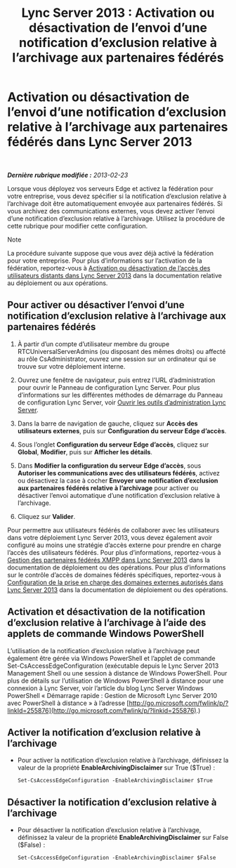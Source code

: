 ﻿---
title: 'Lync Server 2013 : Activation ou désactivation de l’envoi d’une notification d’exclusion relative à l’archivage aux partenaires fédérés'
TOCTitle: Activation ou désactivation de l’envoi d’une notification d’exclusion relative à l’archivage aux partenaires fédérés
ms:assetid: c8e9a2fa-9dc1-4e4d-919f-56ece8004864
ms:mtpsurl: https://technet.microsoft.com/fr-fr/library/Gg182584(v=OCS.15)
ms:contentKeyID: 49298841
ms.date: 05/20/2016
mtps_version: v=OCS.15
ms.translationtype: HT
---

# Activation ou désactivation de l’envoi d’une notification d’exclusion relative à l’archivage aux partenaires fédérés dans Lync Server 2013

 

_**Dernière rubrique modifiée :** 2013-02-23_

Lorsque vous déployez vos serveurs Edge et activez la fédération pour votre entreprise, vous devez spécifier si la notification d’exclusion relative à l’archivage doit être automatiquement envoyée aux partenaires fédérés. Si vous archivez des communications externes, vous devez activer l’envoi d’une notification d’exclusion relative à l’archivage. Utilisez la procédure de cette rubrique pour modifier cette configuration.

> [!NOTE]  
> La procédure suivante suppose que vous avez déjà activé la fédération pour votre entreprise. Pour plus d’informations sur l’activation de la fédération, reportez-vous à <a href="lync-server-2013-enable-or-disable-remote-user-access.md">Activation ou désactivation de l’accès des utilisateurs distants dans Lync Server 2013</a> dans la documentation relative au déploiement ou aux opérations.

## Pour activer ou désactiver l’envoi d’une notification d’exclusion relative à l’archivage aux partenaires fédérés

1.  À partir d’un compte d’utilisateur membre du groupe RTCUniversalServerAdmins (ou disposant des mêmes droits) ou affecté au rôle CsAdministrator, ouvrez une session sur un ordinateur qui se trouve sur votre déploiement interne.

2.  Ouvrez une fenêtre de navigateur, puis entrez l’URL d’administration pour ouvrir le Panneau de configuration Lync Server. Pour plus d’informations sur les différentes méthodes de démarrage du Panneau de configuration Lync Server, voir [Ouvrir les outils d’administration Lync Server](lync-server-2013-open-lync-server-administrative-tools.md).

3.  Dans la barre de navigation de gauche, cliquez sur **Accès des utilisateurs externes**, puis sur **Configuration du serveur Edge d’accès**.

4.  Sous l’onglet **Configuration du serveur Edge d’accès**, cliquez sur **Global**, **Modifier**, puis sur **Afficher les détails**.

5.  Dans **Modifier la configuration du serveur Edge d’accès**, sous **Autoriser les communications avec des utilisateurs fédérés**, activez ou désactivez la case à cocher **Envoyer une notification d’exclusion aux partenaires fédérés relative à l’archivage** pour activer ou désactiver l’envoi automatique d’une notification d’exclusion relative à l’archivage.

6.  Cliquez sur **Valider**.

Pour permettre aux utilisateurs fédérés de collaborer avec les utilisateurs dans votre déploiement Lync Server 2013, vous devez également avoir configuré au moins une stratégie d’accès externe pour prendre en charge l’accès des utilisateurs fédérés. Pour plus d’informations, reportez-vous à [Gestion des partenaires fédérés XMPP dans Lync Server 2013](lync-server-2013-manage-xmpp-federated-partners-for-your-organization.md) dans la documentation de déploiement ou des opérations. Pour plus d’informations sur le contrôle d’accès de domaines fédérés spécifiques, reportez-vous à [Configuration de la prise en charge des domaines externes autorisés dans Lync Server 2013](lync-server-2013-configure-support-for-allowed-external-domains.md) dans la documentation de déploiement ou des opérations.

## Activation et désactivation de la notification d’exclusion relative à l’archivage à l’aide des applets de commande Windows PowerShell

L’utilisation de la notification d’exclusion relative à l’archivage peut également être gérée via Windows PowerShell et l’applet de commande Set-CsAccessEdgeConfiguration (exécutable depuis le Lync Server 2013 Management Shell ou une session à distance de Windows PowerShell. Pour plus de détails sur l’utilisation de Windows PowerShell à distance pour une connexion à Lync Server, voir l’article du blog Lync Server Windows PowerShell « Démarrage rapide : Gestion de Microsoft Lync Server 2010 avec PowerShell à distance » à l’adresse [http://go.microsoft.com/fwlink/p/?linkId=255876](http://go.microsoft.com/fwlink/p/?linkid=255876).)

## Activer la notification d’exclusion relative à l’archivage

  - Pour activer la notification d’exclusion relative à l’archivage, définissez la valeur de la propriété **EnableArchivingDisclaimer** sur True ($True) :
    
        Set-CsAccessEdgeConfiguration -EnableArchivingDisclaimer $True

## Désactiver la notification d’exclusion relative à l’archivage

  - Pour désactiver la notification d’exclusion relative à l’archivage, définissez la valeur de la propriété **EnableArchivingDisclaimer** sur False ($False) :
    
        Set-CsAccessEdgeConfiguration -EnableArchivingDisclaimer $False

